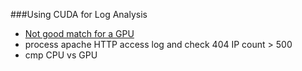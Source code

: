 ###Using CUDA for Log Analysis
- [Not good match for a GPU](https://forums.developer.nvidia.com/t/using-cuda-for-log-analysis/16497)
- process apache HTTP access log and check 404 IP count > 500
- cmp CPU vs GPU